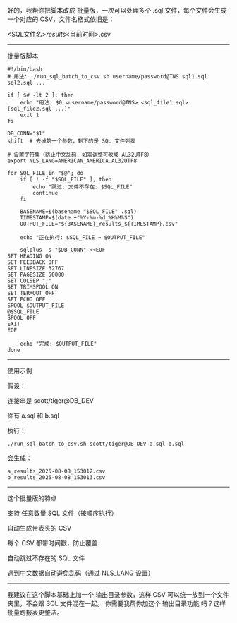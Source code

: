 好的，我帮你把脚本改成 批量版，一次可以处理多个 .sql 文件，每个文件会生成一个对应的 CSV，文件名格式依旧是：

<SQL文件名>_results_<当前时间>.csv


---

批量版脚本

```
#!/bin/bash
# 用法: ./run_sql_batch_to_csv.sh username/password@TNS sql1.sql sql2.sql ...

if [ $# -lt 2 ]; then
    echo "用法: $0 <username/password@TNS> <sql_file1.sql> [sql_file2.sql ...]"
    exit 1
fi

DB_CONN="$1"
shift  # 去掉第一个参数，剩下的是 SQL 文件列表

# 设置字符集（防止中文乱码，如需调整可改成 AL32UTF8）
export NLS_LANG=AMERICAN_AMERICA.AL32UTF8

for SQL_FILE in "$@"; do
    if [ ! -f "$SQL_FILE" ]; then
        echo "跳过: 文件不存在: $SQL_FILE"
        continue
    fi

    BASENAME=$(basename "$SQL_FILE" .sql)
    TIMESTAMP=$(date +"%Y-%m-%d_%H%M%S")
    OUTPUT_FILE="${BASENAME}_results_${TIMESTAMP}.csv"

    echo "正在执行: $SQL_FILE → $OUTPUT_FILE"

    sqlplus -s "$DB_CONN" <<EOF
SET HEADING ON
SET FEEDBACK OFF
SET LINESIZE 32767
SET PAGESIZE 50000
SET COLSEP ","
SET TRIMSPOOL ON
SET TERMOUT OFF
SET ECHO OFF
SPOOL $OUTPUT_FILE
@$SQL_FILE
SPOOL OFF
EXIT
EOF

    echo "完成: $OUTPUT_FILE"
done

```
---

使用示例

假设：

连接串是 scott/tiger@DB_DEV

你有 a.sql 和 b.sql


执行：

```
./run_sql_batch_to_csv.sh scott/tiger@DB_DEV a.sql b.sql

```
会生成：

```
a_results_2025-08-08_153012.csv
b_results_2025-08-08_153013.csv

```
---

这个批量版的特点

支持 任意数量 SQL 文件（按顺序执行）

自动生成带表头的 CSV

每个 CSV 都带时间戳，防止覆盖

自动跳过不存在的 SQL 文件

遇到中文数据自动避免乱码（通过 NLS_LANG 设置）



---

我建议在这个脚本基础上加一个 输出目录参数，这样 CSV 可以统一放到一个文件夹里，不会跟 SQL 文件混在一起。
你需要我帮你加这个 输出目录功能 吗？这样批量跑报表更整洁。

